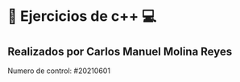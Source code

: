# 👋 Ejercicios de c++ 💻

## Realizados por Carlos Manuel Molina Reyes 
   Numero de control: #20210601
